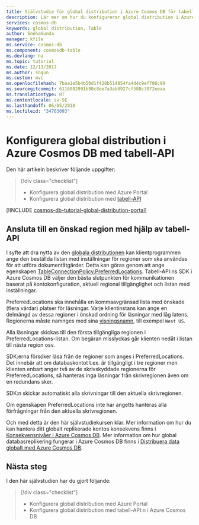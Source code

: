 ```yaml
---
title: Självstudie för global distribution i Azure Cosmos DB för tabell-API | Microsoft Docs
description: Lär mer om hur du konfigurerar global distribution i Azure Cosmos DB med tabell-API.
services: cosmos-db
keywords: global distribution, Table
author: SnehaGunda
manager: kfile
ms.service: cosmos-db
ms.component: cosmosdb-table
ms.devlang: na
ms.topic: tutorial
ms.date: 12/13/2017
ms.author: sngun
ms.custom: mvc
ms.openlocfilehash: 7baa1e5b4b50d1f420b514854fa4d4c9ef786c99
ms.sourcegitcommit: 6116082991b98c8ee7a3ab0927cf588c3972eeaa
ms.translationtype: HT
ms.contentlocale: sv-SE
ms.lasthandoff: 06/05/2018
ms.locfileid: "34763093"
---
```

# <a name="set-up-azure-cosmos-db-global-distribution-using-the-table-api"></a>Konfigurera global distribution i Azure Cosmos DB med tabell-API

Den här artikeln beskriver följande uppgifter: 

> [!div class="checklist"]
> * Konfigurera global distribution med Azure Portal
> * Konfigurera global distribution med [tabell-API](table-introduction.md)

[!INCLUDE [cosmos-db-tutorial-global-distribution-portal](../../includes/cosmos-db-tutorial-global-distribution-portal.md)]


## <a name="connecting-to-a-preferred-region-using-the-table-api"></a>Ansluta till en önskad region med hjälp av tabell-API

I syfte att dra nytta av den [globala distributionen](distribute-data-globally.md) kan klientprogrammen ange den beställda listan med inställningar för regioner som ska användas för att utföra dokumentåtgärder. Detta kan göras genom att ange egenskapen [TableConnectionPolicy.PreferredLocations](https://docs.microsoft.com/dotnet/api/microsoft.azure.cosmosdb.table.tableconnectionpolicy.preferredlocations?view=azure-dotnet#Microsoft_Azure_CosmosDB_Table_TableConnectionPolicy_PreferredLocations). Tabell-API:ns SDK i Azure Cosmos DB väljer den bästa slutpunkten för kommunikationen baserat på kontokonfiguration, aktuell regional tillgänglighet och listan med inställningar.

PreferredLocations ska innehålla en kommaavgränsad lista med önskade (flera värdar) platser för läsningar. Varje klientinstans kan ange en delmängd av dessa regioner i önskad ordning för läsningar med låg latens. Regionerna måste namnges med sina [visningsnamn](https://msdn.microsoft.com/library/azure/gg441293.aspx), till exempel `West US`.

Alla läsningar skickas till den första tillgängliga regionen i PreferredLocations-listan. Om begäran misslyckas går klienten nedåt i listan till nästa region osv.

SDK:erna försöker läsa från de regioner som anges i PreferredLocations. Det innebär att om databaskontot t.ex. är tillgängligt i tre regioner men klienten enbart anger två av de skrivskyddade regionerna för PreferredLocations, så hanteras inga läsningar från skrivregionen även om en redundans sker.

SDK:n skickar automatiskt alla skrivningar till den aktuella skrivregionen.

Om egenskapen PreferredLocations inte har angetts hanteras alla förfrågningar från den aktuella skrivregionen.

Och med detta är den här självstudiekursen klar. Mer information om hur du kan hantera ditt globalt replikerade kontos konsekvens finns i [Konsekvensnivåer i Azure Cosmos DB](consistency-levels.md). Mer information om hur global databasreplikering fungerar i Azure Cosmos DB finns i [Distribuera data globalt med Azure Cosmos DB](distribute-data-globally.md).

## <a name="next-steps"></a>Nästa steg

I den här självstudien har du gjort följande:

> [!div class="checklist"]
> * Konfigurera global distribution med Azure Portal
> * Konfigurera global distribution med tabell-API:n i Azure Cosmos DB

